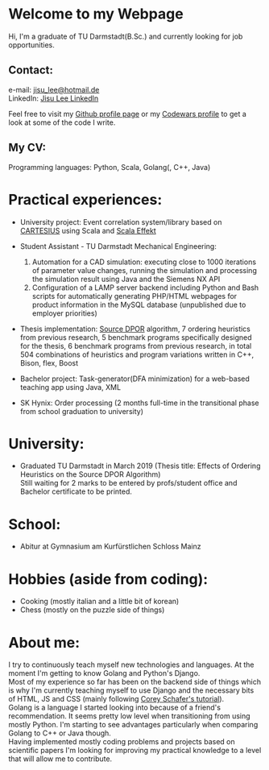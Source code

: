 # Welcome to my Webpage

Hi, I'm a graduate of TU Darmstadt(B.Sc.) and currently looking for job opportunities.   

## Contact:    
  e-mail: [jisu_lee@hotmail.de](mailto:jisu_lee@hotmail.de)   
  LinkedIn: [Jisu Lee LinkedIn](https://www.linkedin.com/in/jisu-lee-599a29182/)   
  
Feel free to visit my [Github profile page](https://github.com/lee195/) or my [Codewars profile](https://www.codewars.com/users/lee195) to get a look at some of the code I write.   

## My CV:

Programming languages: Python, Scala, Golang(, C++, Java)   

# Practical experiences:
- University project: Event correlation system/library based on [CARTESIUS](http://www.st.informatik.tu-darmstadt.de/artifacts/corrl/cartesius_preprint.pdf) using Scala and [Scala Effekt](https://github.com/b-studios/scala-effekt)

- Student Assistant - TU Darmstadt Mechanical Engineering:
  1. Automation for a CAD simulation: executing close to 1000 iterations of parameter value changes, running the simulation and processing the simulation result using Java and the Siemens NX API
  2. Configuration of a LAMP server backend including Python and Bash scripts for automatically generating PHP/HTML webpages for product information in the MySQL database (unpublished due to employer priorities)
- Thesis implementation: [Source DPOR](http://user.it.uu.se/~parosh/publications/papers/popl2014.pdf) algorithm, 7 ordering heuristics from previous research, 5 benchmark programs specifically designed for the thesis, 6 benchmark programs from previous research, in total 504 combinations of heuristics and program variations written in C++, Bison, flex, Boost

- Bachelor project: Task-generator(DFA minimization) for a web-based teaching app using Java, XML

- SK Hynix: Order processing (2 months full-time in the transitional phase from school graduation to university)

# University:
- Graduated TU Darmstadt in March 2019 (Thesis title: Effects of Ordering Heuristics on the Source DPOR Algorithm)   
Still waiting for 2 marks to be entered by profs/student office and Bachelor certificate to be printed.

# School:
- Abitur at Gymnasium am Kurfürstlichen Schloss Mainz

# Hobbies (aside from coding):
- Cooking (mostly italian and a little bit of korean)
- Chess (mostly on the puzzle side of things)

# About me:
I try to continuously teach myself new technologies and languages. At the moment I'm getting to know Golang and Python's Django.   
Most of my experience so far has been on the backend side of things which is why I'm currently teaching myself to use Django and the necessary bits of HTML, JS and CSS (mainly following [Corey Schafer's tutorial](https://www.youtube.com/watch?v=UmljXZIypDc&list=PL-osiE80TeTtoQCKZ03TU5fNfx2UY6U4p)).   
Golang is a language I started looking into because of a friend's recommendation. It seems pretty low level when transitioning from using mostly Python. I'm starting to see advantages particularly when comparing Golang to C++ or Java though.   
Having implemented mostly coding problems and projects based on scientific papers I'm looking for improving my practical knowledge to a level that will allow me to contribute.
